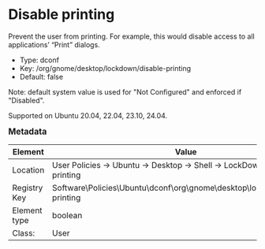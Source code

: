 # Disable printing

Prevent the user from printing. For example, this would disable access to all applications’ “Print” dialogs.

- Type: dconf
- Key: /org/gnome/desktop/lockdown/disable-printing
- Default: false

Note: default system value is used for "Not Configured" and enforced if "Disabled".

Supported on Ubuntu 20.04, 22.04, 23.10, 24.04.



<span style="font-size: larger;">**Metadata**</span>

| Element      | Value            |
| ---          | ---              |
| Location     | User Policies -> Ubuntu -> Desktop -> Shell -> LockDown -> Disable printing    |
| Registry Key | Software\Policies\Ubuntu\dconf\org\gnome\desktop\lockdown\disable-printing         |
| Element type | boolean |
| Class:       | User       |
